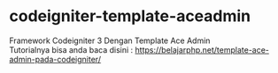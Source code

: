# codeigniter-template-aceadmin
Framework Codeigniter 3 Dengan Template Ace Admin<br>
Tutorialnya bisa anda baca disini : https://belajarphp.net/template-ace-admin-pada-codeigniter/
